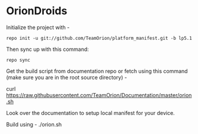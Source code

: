 OrionDroids
===================

Initialize the project with -

	repo init -u git://github.com/TeamOrion/platform_manifest.git -b lp5.1

Then sync up with this command:

	repo sync

Get the build script from documentation repo or fetch using this command (make sure you are in the root source directory) -

curl https://raw.githubusercontent.com/TeamOrion/Documentation/master/orion.sh

Look over the documentation to setup local manifest for your device. 

Build using -
./orion.sh <device name>
